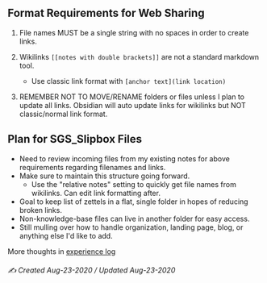 ## Format Requirements for Web Sharing
1. File names MUST be a single string with no spaces in order to create links.


2. Wikilinks `[[notes with double brackets]]` are not a standard markdown tool.
	- Use classic link format with `[anchor text](link location)`

3. REMEMBER NOT TO MOVE/RENAME folders or files unless I plan to update all links. Obsidian will auto update links for wikilinks but NOT classic/normal link format.


## Plan for SGS_Slipbox Files
- Need to review incoming files from my existing notes for above requirements regarding filenames and links.
- Make sure to maintain this structure going forward.
	- Use the "relative notes" setting to quickly get file names from wikilinks. Can edit link formatting after.
- Goal to keep list of zettels in a flat, single folder in hopes of reducing broken links.
- Non-knowledge-base files can live in another folder for easy access.
- Still mulling over how to handle organization, landing page, blog, or anything else I'd like to add.


More thoughts in [experience log](XP_Log.md)

###### ✍️ Created Aug-23-2020 / Updated Aug-23-2020